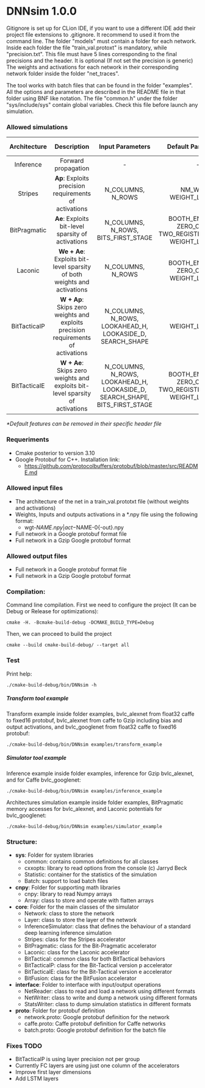 # DNNsim 1.0.0

Gitignore is set up for CLion IDE, if you want to use a different IDE add their project file extensions to .gitignore. 
It recommend to used it from the command line. The folder "models" must contain a folder for each network. 
Inside each folder the file "train_val.protoxt" is mandatory, while "precision.txt". This file must have 5 lines
corresponding to the final precisions and the header. It is optional (If not set the precision is generic)
The weights and activations for each network in their corresponding network folder inside the folder "net_traces".  

The tool works with batch files that can be found in the folder "examples". All the options and parameters are described
in the README file in that folder using BNF like notation. The file "common.h" under the folder "sys/include/sys" 
contain global variables. Check this file before launch any simulation.

### Allowed simulations

| Architecture | Description | Input Parameters | Default Parameters\* | Cycles | Mem. Accesses  | Potentials | Data type |
|:---:|:---:|:---:|:---:|:---:|:---:|:---:|:---:|
| Inference | Forward propagation | - | - | - | - | - | Float32 |
| Stripes | **Ap**: Exploits precision requirements of activations | N_COLUMNS, N_ROWS | NM_WIDTH, WEIGHT_LANES 16 | X | X | X | Fixed16 |
| BitPragmatic | **Ae**: Exploits bit-level sparsity of activations | N_COLUMNS, N_ROWS, BITS_FIRST_STAGE| BOOTH_ENCODING, ZERO_COUNT, TWO_REGISTERS_PER_SIP, WEIGHT_LANES 16| X | X | X | Fixed16 |
| Laconic | **We + Ae**: Exploits bit-level sparsity of both weights and activations | N_COLUMNS, N_ROWS | BOOTH_ENCODING, ZERO_COUNT, WEIGHT_LANES 16 | X | - | X | Fixed16 |
| BitTacticalP | **W + Ap**: Skips zero weights and exploits precision requirements of activations | N_COLUMNS, N_ROWS, LOOKAHEAD_H, LOOKASIDE_D, SEARCH_SHAPE | WEIGHT_LANES 16 | - | - | X | Fixed16 |
| BitTacticalE | **W + Ae**: Skips zero weights and exploits bit-level sparsity of activations | N_COLUMNS, N_ROWS, LOOKAHEAD_H, LOOKASIDE_D, SEARCH_SHAPE, BITS_FIRST_STAGE | BOOTH_ENCODING, ZERO_COUNT, TWO_REGISTERS_PER_SIP, WEIGHT_LANES 16 | - | - | X | Fixed16 |

*\*Default features can be removed in their specific header file*

### Requeriments
*   Cmake posterior to version 3.10
*   Google Protobuf for C++. Installation link:
    *   https://github.com/protocolbuffers/protobuf/blob/master/src/README.md

### Allowed input files

*   The architecture of the net in a train_val.prototxt file (without weights and activations)
*   Weights, Inputs and outputs activations in a *.npy file using the following format:
    *   wgt-$NAME.npy | act-$NAME-0{-out}.npy
*   Full network in a Google protobuf format file
*   Full network in a Gzip Google protobuf format

### Allowed output files

*   Full network in a Google protobuf format file
*   Full network in a Gzip Google protobuf format

### Compilation:
Command line compilation. First we need to configure the project (It can be Debug or Release for optimizations):
    
    cmake -H. -Bcmake-build-debug -DCMAKE_BUILD_TYPE=Debug

Then, we can proceed to build the project

    cmake --build cmake-build-debug/ --target all
    
### Test

Print help:

    ./cmake-build-debug/bin/DNNsim -h

##### Transform tool example 
Transform example inside folder examples, bvlc_alexnet from float32 caffe to fixed16 protobuf, bvlc_alexnet from caffe
to Gzip including bias and output activations, and bvlc_googlenet from float32 caffe to fixed16 protobuf:

    ./cmake-build-debug/bin/DNNsim examples/transform_example

##### Simulator tool example
Inference example inside folder examples, inference for Gzip bvlc_alexnet, and for Caffe bvlc_googlenet:

    ./cmake-build-debug/bin/DNNsim examples/inference_example

Architectures simulation example inside folder examples, BitPragmatic memory accesses for bvlc_alexnet, and Laconic
potentials for bvlc_googlenet:

    ./cmake-build-debug/bin/DNNsim examples/simulator_example

### Structure:
*   **sys**: Folder for system libraries
    *   common: contains common definitions for all classes
    *   cxxopts: library to read options from the console (c) Jarryd Beck
    *   Statistic: container for the statistics of the simulation
    *   Batch: support to load batch files
*   **cnpy**: Folder for supporting math libraries
    *   cnpy: library to read Numpy arrays
    *   Array: class to store and operate with flatten arrays
*   **core**: Folder for the main classes of the simulator
    *   Network: class to store the network
    *   Layer: class to store the layer of the network
    *   InferenceSimulator: class that defines the behaviour of a standard deep learning inference simulation
    *   Stripes: class for the Stripes accelerator
    *   BitPragmatic: class for the Bit-Pragmatic accelerator
    *   Laconic: class for the Laconic accelerator
    *   BitTactical: common class for both BitTactical behaviors
    *   BitTacticalP: class for the Bit-Tactical version p accelerator
    *   BitTacticalE: class for the Bit-Tactical version e accelerator
    *   BitFusion: class for the BitFusion accelerator
*   **interface**: Folder to interface with input/output operations
    *   NetReader: class to read and load a network using different formats
    *   NetWriter: class to write and dump a network using different formats
    *   StatsWriter: class to dump simulation statistics in different formats
*   **proto**: Folder for protobuf definition
    *   network.proto: Google protobuf definition for the network
    *   caffe.proto: Caffe protobuf definition for Caffe networks
    *   batch.proto: Google protobuf definition for the batch file
    
### Fixes TODO
*   BitTacticalP is using layer precision not per group
*   Currently FC layers are using just one column of the accelerators
*   Improve first layer dimensions
*   Add LSTM layers
